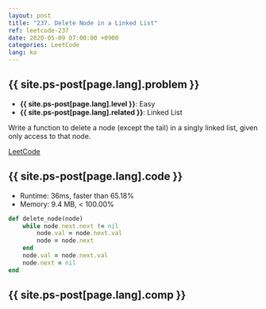 ```yaml
---
layout: post
title: "237. Delete Node in a Linked List"
ref: leetcode-237
date: 2020-05-09 07:00:00 +0900
categories: LeetCode
lang: ko
---
```


## {{ site.ps-post[page.lang].problem }}
- **{{ site.ps-post[page.lang].level }}**: Easy
- **{{ site.ps-post[page.lang].related }}**: Linked List

Write a function to delete a node (except the tail) in a singly linked list, given only access to that node.

[LeetCode](https://leetcode.com/problems/delete-node-in-a-linked-list)

<div class="divider"></div>

## {{ site.ps-post[page.lang].code }}

- Runtime: 36ms, faster than 65.18%
- Memory: 9.4 MB, < 100.00%

```rb
def delete_node(node)
    while node.next.next != nil
        node.val = node.next.val
        node = node.next
    end
    node.val = node.next.val
    node.next = nil
end
```

<div class="divider"></div>

## {{ site.ps-post[page.lang].comp }}
